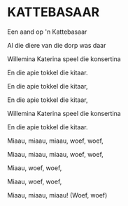 # KATTEBASAAR

Een aand op 'n Kattebasaar

Al die diere van die dorp was daar

Willemina Katerina speel die konsertina

En die apie tokkel die kitaar.


En die apie tokkel die kitaar,

En die apie tokkel die kitaar,

Willemina Katerina speel die konsertina

En die apie tokkel die kitaar.


Miaau, miaau, miaau, woef, woef,

Miaau, miaau, miaau, woef, woef,

Miaau, woef, woef,

Miaau, woef, woef,

Miaau, miaau, miaau! (Woef, woef)

